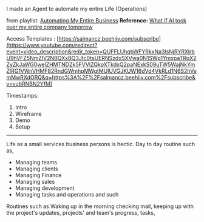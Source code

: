 I made an Agent to automate my entire Life (Operations)

from playlist: [Automating My Entire Business](https://www.youtube.com/playlist?list=PLslJvXzBDrNvvRQ_p_a1RmPwFXv3eZTAj)
**Reference:**  [What if AI took over my entire company tomorrow](https://www.youtube.com/@salmanczai)

Access Templates : [https://salmancz.beehiiv.com/subscribe](https://www.youtube.com/redirect?event=video_description&redir_token=QUFFLUhqbWFYRkxNa3lsNjRYRXlrbU9hVFZ5NmZIV2NBQXxBQ3Jtc0tsUERNSzdxSXVwa0N1SWp1YmxpaTRqX2ZyZkJaWG0welZHMTNDZk5FVVlZQkpXTkdxQ2paNExkS09uTW5WajNkYmZlRG1VWnVHMF82RndGWmhpMWgtMUlUVGJKUW16dVd4VkRLd1N6S2hVemMwRXdORQ&q=https%3A%2F%2Fsalmancz.beehiiv.com%2Fsubscribe&v=vubRNBN2YfM)

Timestamps: 
1. Intro
2. Wireframe
3. Demo
4. Setup

---

Life as a small services business persons is hectic. Day to day routine such as,
- Managing teams
- Managing clients 
- Managing Finance
- Managing sales
- Managing development
- Managing tasks and operations
and such 

Routines such as
Waking up in the morning checking mail, keeping up with the project's updates, projects' and team's progress, tasks, 

